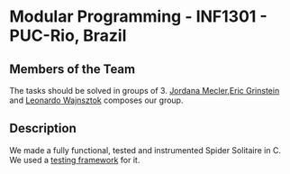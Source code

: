# Modular Programming - INF1301 - PUC-Rio, Brazil

## Members of the Team
The tasks should be solved in groups of 3. [Jordana Mecler](https://github.com/jordanamecler),[Eric Grinstein](https://github.com/egrinstein)
and [Leonardo Wajnsztok](https://github.com/leotok) composes our group.

## Description
We made a fully functional, tested and instrumented Spider Solitaire in C.
We used a [testing framework](http://www.inf.puc-rio.br/~inf1301/software/arcaboucoteste_2_02.zip) for it. 
